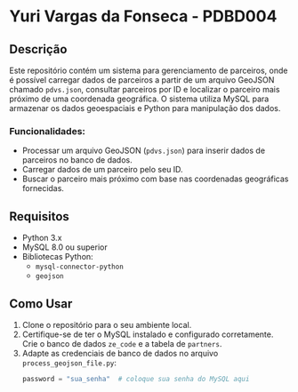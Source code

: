 # Yuri Vargas da Fonseca - PDBD004

## Descrição

Este repositório contém um sistema para gerenciamento de parceiros, onde é possível carregar dados de parceiros a partir de um arquivo GeoJSON chamado `pdvs.json`, consultar parceiros por ID e localizar o parceiro mais próximo de uma coordenada geográfica. O sistema utiliza MySQL para armazenar os dados geoespaciais e Python para manipulação dos dados.

### Funcionalidades:
- Processar um arquivo GeoJSON (`pdvs.json`) para inserir dados de parceiros no banco de dados.
- Carregar dados de um parceiro pelo seu ID.
- Buscar o parceiro mais próximo com base nas coordenadas geográficas fornecidas.

## Requisitos

- Python 3.x
- MySQL 8.0 ou superior
- Bibliotecas Python:
  - `mysql-connector-python`
  - `geojson`

## Como Usar

1. Clone o repositório para o seu ambiente local.
2. Certifique-se de ter o MySQL instalado e configurado corretamente. Crie o banco de dados `ze_code` e a tabela de `partners`.
3. Adapte as credenciais de banco de dados no arquivo `process_geojson_file.py`:
   ```python
   password = "sua_senha"  # coloque sua senha do MySQL aqui
